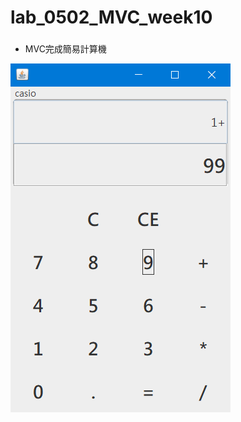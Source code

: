 # lab_0502_MVC_week10
###
* MVC完成簡易計算機


![image](https://github.com/LouisJhuang/lab_0502_MVC_week10/blob/master/MVC_CalcControl.png)

